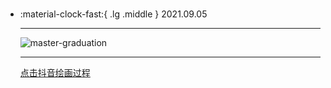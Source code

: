 #  

<div class="grid cards" markdown>

-   :material-clock-fast:{ .lg .middle } 2021.09.05

    ---

    <a><img alt="master-graduation" loading="lazy" src="../img/20210905.jpg" /></a>

    ---

    <a class="md-tag" href="https://www.douyin.com/user/MS4wLjABAAAA3shEtLqFq7-HiGjmUL-4t_qiv4qn_aGLh2VGj0Cj7tFDu7Bt5x-hbZ_VCyhDfA4Z?from_tab_name=main&modal_id=7004381268888620292">点击抖音绘画过程</a>

</div>
